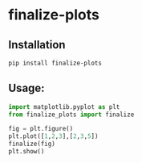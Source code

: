 # finalize-plots

## Installation
```bash
pip install finalize-plots
```

## Usage:
```python
import matplotlib.pyplot as plt
from finalize_plots import finalize 

fig = plt.figure()
plt.plot([1,2,3],[2,3,5])
finalize(fig)
plt.show()
```

